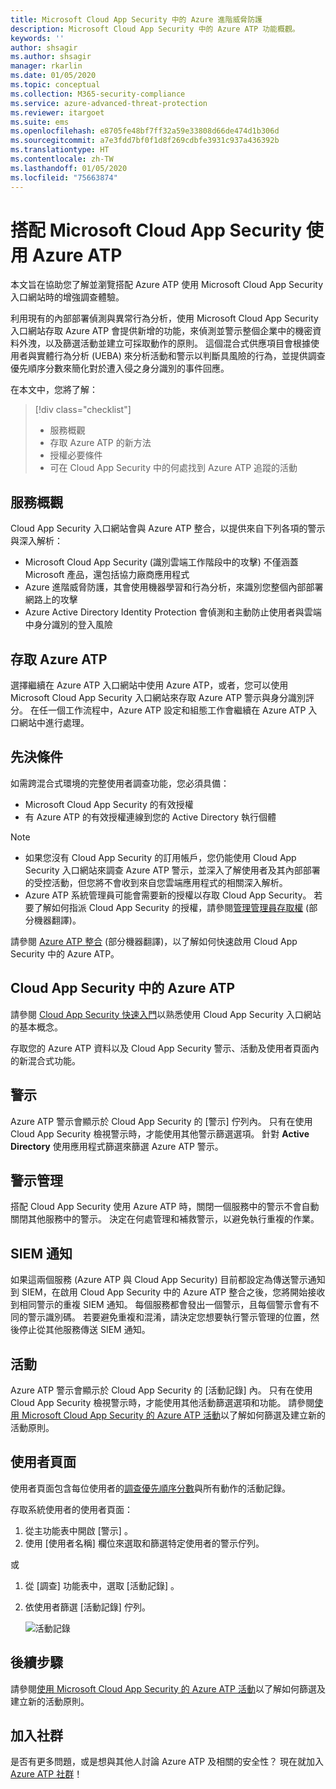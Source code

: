 ```yaml
---
title: Microsoft Cloud App Security 中的 Azure 進階威脅防護
description: Microsoft Cloud App Security 中的 Azure ATP 功能概觀。
keywords: ''
author: shsagir
ms.author: shsagir
manager: rkarlin
ms.date: 01/05/2020
ms.topic: conceptual
ms.collection: M365-security-compliance
ms.service: azure-advanced-threat-protection
ms.reviewer: itargoet
ms.suite: ems
ms.openlocfilehash: e8705fe48bf7ff32a59e33808d66de474d1b306d
ms.sourcegitcommit: a7e3fdd7bf0f1d8f269cdbfe3931c937a436392b
ms.translationtype: HT
ms.contentlocale: zh-TW
ms.lasthandoff: 01/05/2020
ms.locfileid: "75663874"
---
```

# <a name="using-azure-atp-with-microsoft-cloud-app-security"></a>搭配 Microsoft Cloud App Security 使用 Azure ATP

本文旨在協助您了解並瀏覽搭配 Azure ATP 使用 Microsoft Cloud App Security 入口網站時的增強調查體驗。

利用現有的內部部署偵測與異常行為分析，使用 Microsoft Cloud App Security 入口網站存取 Azure ATP 會提供新增的功能，來偵測並警示整個企業中的機密資料外洩，以及篩選活動並建立可採取動作的原則。 這個混合式供應項目會根據使用者與實體行為分析 (UEBA) 來分析活動和警示以判斷具風險的行為，並提供調查優先順序分數來簡化對於遭入侵之身分識別的事件回應。

在本文中，您將了解：

> [!div class="checklist"]
>
> - 服務概觀
> - 存取 Azure ATP 的新方法
> - 授權必要條件
> - 可在 Cloud App Security 中的何處找到 Azure ATP 追蹤的活動

## <a name="service-overview"></a>服務概觀

Cloud App Security 入口網站會與 Azure ATP 整合，以提供來自下列各項的警示與深入解析：

- Microsoft Cloud App Security (識別雲端工作階段中的攻擊) 不僅涵蓋 Microsoft 產品，還包括協力廠商應用程式
- Azure 進階威脅防護，其會使用機器學習和行為分析，來識別您整個內部部署網路上的攻擊
- Azure Active Directory Identity Protection 會偵測和主動防止使用者與雲端中身分識別的登入風險

## <a name="access-azure-atp"></a>存取 Azure ATP

選擇繼續在 Azure ATP 入口網站中使用 Azure ATP，或者，您可以使用 Microsoft Cloud App Security 入口網站來存取 Azure ATP 警示與身分識別評分。 在任一個工作流程中，Azure ATP 設定和組態工作會繼續在 Azure ATP 入口網站中進行處理。

## <a name="prerequisites"></a>先決條件

如需跨混合式環境的完整使用者調查功能，您必須具備：

- Microsoft Cloud App Security 的有效授權
- 有 Azure ATP 的有效授權連線到您的 Active Directory 執行個體

>[!NOTE]
>
> - 如果您沒有 Cloud App Security 的訂用帳戶，您仍能使用 Cloud App Security 入口網站來調查 Azure ATP 警示，並深入了解使用者及其內部部署的受控活動，但您將不會收到來自您雲端應用程式的相關深入解析。
> - Azure ATP 系統管理員可能會需要新的授權以存取 Cloud App Security。 若要了解如何指派 Cloud App Security 的授權，請參閱[管理管理員存取權](https://docs.microsoft.com/cloud-app-security/manage-admins) \(部分機器翻譯\)。

請參閱 [Azure ATP 整合](https://docs.microsoft.com/cloud-app-security/aatp-integration) \(部分機器翻譯\)，以了解如何快速啟用 Cloud App Security 中的 Azure ATP。

## <a name="azure-atp-in-cloud-app-security"></a>Cloud App Security 中的 Azure ATP

請參閱 [Cloud App Security 快速入門](https://docs.microsoft.com/cloud-app-security/getting-started-with-cloud-app-security)以熟悉使用 Cloud App Security 入口網站的基本概念。

存取您的 Azure ATP 資料以及 Cloud App Security 警示、活動及使用者頁面內的新混合式功能。

## <a name="alerts"></a>警示

Azure ATP 警示會顯示於 Cloud App Security 的 [警示]  佇列內。 只有在使用 Cloud App Security 檢視警示時，才能使用其他警示篩選選項。 針對 **Active Directory** 使用應用程式篩選來篩選 Azure ATP 警示。

## <a name="alert-management"></a>警示管理

搭配 Cloud App Security 使用 Azure ATP 時，關閉一個服務中的警示不會自動關閉其他服務中的警示。 決定在何處管理和補救警示，以避免執行重複的作業。

## <a name="siem-notification"></a>SIEM 通知

如果這兩個服務 (Azure ATP 與 Cloud App Security) 目前都設定為傳送警示通知到 SIEM，在啟用 Cloud App Security 中的 Azure ATP 整合之後，您將開始接收到相同警示的重複 SIEM 通知。 每個服務都會發出一個警示，且每個警示會有不同的警示識別碼。 若要避免重複和混淆，請決定您想要執行警示管理的位置，然後停止從其他服務傳送 SIEM 通知。

## <a name="activities"></a>活動

Azure ATP 警示會顯示於 Cloud App Security 的 [活動記錄]  內。 只有在使用 Cloud App Security 檢視警示時，才能使用其他活動篩選選項和功能。 請參閱[使用 Microsoft Cloud App Security 的 Azure ATP 活動](https://docs.microsoft.com/azure-advanced-threat-protection/atp-activities-filtering-mcas)以了解如何篩選及建立新的活動原則。

## <a name="user-pages"></a>使用者頁面

使用者頁面包含每位使用者的[調查優先順序分數](https://docs.microsoft.com/cloud-app-security/tutorial-ueba)與所有動作的活動記錄。

存取系統使用者的使用者頁面：
1. 從主功能表中開啟 [警示]  。
1. 使用 [使用者名稱]  欄位來選取和篩選特定使用者的警示佇列。

 或

1. 從 [調查]  功能表中，選取 [活動記錄]  。
1. 依使用者篩選 [活動記錄] 佇列。

    ![活動記錄](media/atp-mcas-activity-filter.png)

## <a name="next-steps"></a>後續步驟

請參閱[使用 Microsoft Cloud App Security 的 Azure ATP 活動](https://docs.microsoft.com/azure-advanced-threat-protection/atp-activities-filtering-mcas)以了解如何篩選及建立新的活動原則。

## <a name="join-the-community"></a>加入社群

是否有更多問題，或是想與其他人討論 Azure ATP 及相關的安全性？ 現在就加入 [Azure ATP 社群](https://techcommunity.microsoft.com/t5/Azure-Advanced-Threat-Protection/bd-p/AzureAdvancedThreatProtection)！
